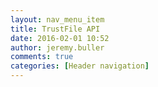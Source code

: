```yaml
---
layout: nav_menu_item
title: TrustFile API
date: 2016-02-01 10:52
author: jeremy.buller
comments: true
categories: [Header navigation]
---
```


